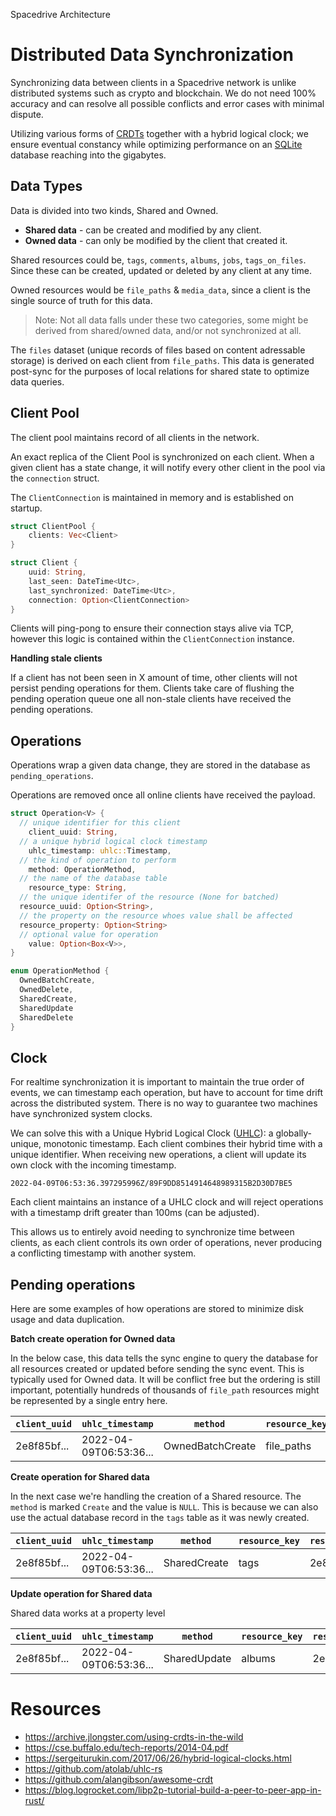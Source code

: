 Spacedrive Architecture

# Distributed Data Synchronization

Synchronizing data between clients in a Spacedrive network is unlike distributed systems such as crypto and blockchain. We do not need 100% accuracy and can resolve all possible conflicts and error cases with minimal dispute.

Utilizing various forms of [CRDTs](https://en.wikipedia.org/wiki/Conflict-free_replicated_data_type) together with a hybrid logical clock; we ensure eventual constancy while optimizing performance on an [SQLite](https://www.sqlite.org/) database reaching into the gigabytes. 



## Data Types
Data is divided into two kinds, Shared and Owned.
- **Shared data** - can be created and modified by any client. 
- **Owned data** - can only be modified by the client that created it.

Shared resources could be, `tags`, `comments`, `albums`, `jobs`, `tags_on_files`. Since these can be created, updated or deleted by any client at any time.

Owned resources would be `file_paths` & `media_data`, since a client is the single source of truth for this data.

> Note: Not all data falls under these two categories, some might be derived from shared/owned data, and/or not synchronized at all.

The `files` dataset (unique records of files based on content adressable storage) is derived on each client from `file_paths`. This data is generated post-sync for the purposes of local relations for shared state to optimize data queries.




## Client Pool
The client pool maintains record of all clients in the network.

An exact replica of the Client Pool is synchronized on each client. When a given client has a state change, it will notify every other client in the pool via the `connection`  struct. 

The `ClientConnection` is maintained in memory and is established on startup.

```rust
struct ClientPool {
	clients: Vec<Client>
}

struct Client {
	uuid: String,
	last_seen: DateTime<Utc>,
	last_synchronized: DateTime<Utc>,
	connection: Option<ClientConnection>
}
```
Clients will ping-pong to ensure their connection stays alive via TCP, however this logic is contained within the `ClientConnection` instance.

**Handling stale clients**

If a client has not been seen in X amount of time, other clients will not persist pending operations for them. Clients take care of flushing the pending operation queue one all non-stale clients have received the pending operations.



## Operations
Operations wrap a given data change, they are stored in the database as `pending_operations`. 

Operations are removed once all online clients have received the payload.

```rust
struct Operation<V> {
  // unique identifier for this client
	client_uuid: String,
  // a unique hybrid logical clock timestamp
	uhlc_timestamp: uhlc::Timestamp,
  // the kind of operation to perform
	method: OperationMethod,
  // the name of the database table
	resource_type: String,
  // the unique identifer of the resource (None for batched)
  resource_uuid: Option<String>,
  // the property on the resource whoes value shall be affected
  resource_property: Option<String>
  // optional value for operation
	value: Option<Box<V>>,
}

enum OperationMethod {
  OwnedBatchCreate,
  OwnedDelete,
  SharedCreate,
  SharedUpdate
  SharedDelete
}

```



## Clock
For realtime synchronization it is important to maintain the true order of events, we can timestamp each operation, but have to account for time drift across the distributed system. There is no way to guarantee two machines have synchronized system clocks.

We can solve this with a Unique Hybrid Logical Clock ([UHLC]()): a globally-unique, monotonic timestamp. Each client combines their hybrid time with a unique identifier. When receiving new operations, a client will update its own clock with the incoming timestamp.
```
2022-04-09T06:53:36.397295996Z/89F9DD8514914648989315B2D30D7BE5
```
Each client maintains an instance of a UHLC clock and will reject operations with a timestamp drift greater than 100ms (can be adjusted).

This allows us to entirely avoid needing to synchronize time between clients, as each client controls its own order of operations, never producing a conflicting timestamp with another system.



## Pending operations

Here are some examples of how operations are stored to minimize disk usage and data duplication.

**Batch create operation for Owned data**

In the below case, this data tells the sync engine to query the database for all resources created or updated before sending the sync event. This is typically used for Owned data. It will be conflict free but the ordering is still important, potentially hundreds of thousands of `file_path` resources might be represented by a single entry here.

| `client_uuid` |      `uhlc_timestamp`      |      `method`      | `resource_key` | `resource_uuid` | `resource_property` | `value` |
|----------|-------------|------|----------|----------|----------|----------|
| 2e8f85bf... | 2022-04-09T06:53:36... | OwnedBatchCreate | file_paths | NULL | NULL | NULL |

**Create operation for Shared data**

In the next case we're handling the creation of a Shared resource. The `method` is marked `Create` and the value is `NULL`. This is because we can also use the actual database record in the `tags` table as it was newly created.

| `client_uuid` |      `uhlc_timestamp`      |      `method`      | `resource_key` | `resource_uuid` | `resource_property` | `value` |
|----------|-------------|------|----------|----------|----------|----------|
| 2e8f85bf... | 2022-04-09T06:53:36... | SharedCreate | tags | 2e8f85bf...     | NULL | NULL |

**Update operation for Shared data**

Shared data works at a property level

| `client_uuid` |      `uhlc_timestamp`      |      `method`      | `resource_key` | `resource_uuid` | `resource_property` | `value` |
|----------|-------------|------|----------|----------|----------|----------|
| 2e8f85bf... | 2022-04-09T06:53:36... | SharedUpdate | albums | 2e8f85bf...     | name | "jeff" |



# Resources

- https://archive.jlongster.com/using-crdts-in-the-wild
- https://cse.buffalo.edu/tech-reports/2014-04.pdf 
- https://sergeiturukin.com/2017/06/26/hybrid-logical-clocks.html
- https://github.com/atolab/uhlc-rs
- https://github.com/alangibson/awesome-crdt
- https://blog.logrocket.com/libp2p-tutorial-build-a-peer-to-peer-app-in-rust/





### <!--OperationLevel-->

<!--We can define an `OperationLevel` to treat the incoming data as an entire resource, or an update to a given property of a resource. The `ClientPool` itself uses `OperationLevel::Resource` and `OnConflict::Overwrite` by default to synchronize clients.-->

<!--Operations that are for `OperationLevel::Resource` need not store a value in the operation queue, we can simply store a single entry with a timestamp that instructs the engine to query for updated resourced via their `updated_at` column in the database.-->
